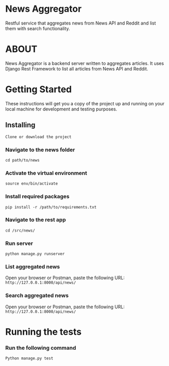 # News Aggregator
Restful service that aggregates news from News API and Reddit and list them with search functionality.

# ABOUT
News Aggregator is a backend server written to aggregates articles. It uses Django Rest Framework to list all articles from News API and Reddit.

# Getting Started
These instructions will get you a copy of the project up and running on your local machine for development and testing purposes. 

## Installing
`Clone or download the project`

### Navigate to the news folder
`cd path/to/news`

### Activate the virtual environment
`source env/bin/activate`

### Install required packages
`pip install -r /path/to/requirements.txt`

### Navigate to the rest app
`cd /src/news/`

### Run server
`python manage.py runserver`

### List aggregated news
Open your browser or Postman, paste the following URL: `http://127.0.0.1:8000/api/news/`

### Search aggregated news
Open your browser or Postman, paste the following URL: `http://127.0.0.1:8000/api/news/`

# Running the tests
### Run the following command
`Python manage.py test`

